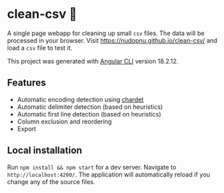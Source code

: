 # clean-csv 🧹

A single page webapp for cleaning up small `csv` files. The data will be processed in your browser. Visit https://nudopnu.github.io/clean-csv/ and load a `csv` file to test it.

This project was generated with [Angular CLI](https://github.com/angular/angular-cli) version 18.2.12.

## Features

- Automatic encoding detection using [chardet](https://www.npmjs.com/package/chardet)
- Automatic delimiter detection (based on heuristics)
- Automatic first line detection (based on heuristics)
- Column exclusion and reordering
- Export

## Local installation

Run `npm install && npm start` for a dev server. Navigate to `http://localhost:4200/`. The application will automatically reload if you change any of the source files.

